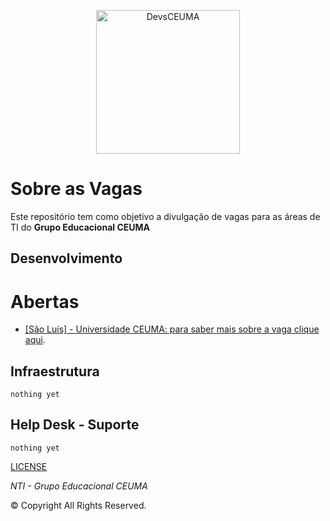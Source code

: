 <p align="center">
  <img src="https://avatars3.githubusercontent.com/u/20302123?v=4&u=70404a119120a15f255006c0b8f13a6929de0b6b&s=400" alt="DevsCEUMA" width="230" />
</p>

# Sobre as Vagas

Este repositório tem como objetivo a divulgação de vagas para as áreas de TI do **Grupo Educacional CEUMA**

## Desenvolvimento

# Abertas

- [[São Luís] - Universidade CEUMA: para saber mais sobre a vaga clique aqui](development/README.md).

## Infraestrutura

```nothing yet```

## Help Desk - Suporte

```nothing yet```

[LICENSE](LICENSE)

*NTI - Grupo Educacional CEUMA*

<p>&copy; Copyright <script>document.write(new Date().getFullYear())</script> All Rights Reserved.</p>
